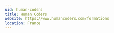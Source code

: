 ```yaml
---
uid: human-coders
title: Human Coders
website: https://www.humancoders.com/formations
location: France
---
```

